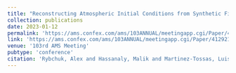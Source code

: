```yaml
---
title: "Reconstructing Atmospheric Initial Conditions from Synthetic Field Measurements for Turbine Model Validation through Denoising Diffusion Probabilistic Models"
collection: publications
date: 2023-01-12
permalink: 'https://ams.confex.com/ams/103ANNUAL/meetingapp.cgi/Paper/412921'
link: 'https://ams.confex.com/ams/103ANNUAL/meetingapp.cgi/Paper/412921'
venue: '103rd AMS Meeting'
pubtype: 'conference'
citation: 'Rybchuk, Alex and Hassanaly, Malik and Martinez-Tossas, Luis A. and Hamilton, Nicholas and Fulton, Mitchell J. and Doubrawa, Paula. &quot; Reconstructing Atmospheric Initial Conditions from Synthetic Field Measurements for Turbine Model Validation through Denoising Diffusion Probabilistic Models.&quot; <i>103rd AMS Meeting</i>, 2023.'
---
```

